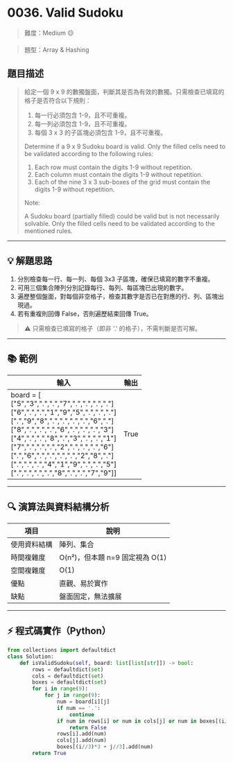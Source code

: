 # 0036. Valid Sudoku

> 難度：Medium 🟡

> 題型：Array & Hashing

## 題目描述
> 給定一個 9 x 9 的數獨盤面，判斷其是否為有效的數獨。只需檢查已填寫的格子是否符合以下規則：
> 1. 每一行必須包含 1-9，且不可重複。
> 2. 每一列必須包含 1-9，且不可重複。
> 3. 每個 3 x 3 的子區塊必須包含 1-9，且不可重複。
>
> Determine if a 9 x 9 Sudoku board is valid. Only the filled cells need to be validated according to the following rules:
>
> 1. Each row must contain the digits 1-9 without repetition.
> 2. Each column must contain the digits 1-9 without repetition.
> 3. Each of the nine 3 x 3 sub-boxes of the grid must contain the digits 1-9 without repetition.
>
> Note:
>
> A Sudoku board (partially filled) could be valid but is not necessarily solvable.
> Only the filled cells need to be validated according to the mentioned rules.

---

## 💡 解題思路
1. 分別檢查每一行、每一列、每個 3x3 子區塊，確保已填寫的數字不重複。
2. 可用三個集合陣列分別記錄每行、每列、每區塊已出現的數字。
3. 遍歷整個盤面，對每個非空格子，檢查其數字是否已在對應的行、列、區塊出現過。
4. 若有重複則回傳 False，否則遍歷結束回傳 True。

> ⚠️ 只需檢查已填寫的格子（即非 '.' 的格子），不需判斷是否可解。

---

## 📚 範例

| 輸入 | 輸出 |
|------|------|
| board = [<br>["5","3",".",".","7",".",".",".","."]<br>["6",".",".","1","9","5",".",".","."]<br>[".","9","8",".",".",".",".","6","."]<br>["8",".",".",".","6",".",".",".","3"]<br>["4",".",".","8",".","3",".",".","1"]<br>["7",".",".",".","2",".",".",".","6"]<br>[".","6",".",".",".",".","2","8","."]<br>[".",".",".","4","1","9",".",".","5"]<br>[".",".",".",".","8",".",".","7","9"]] | True |

---

## 🔍 演算法與資料結構分析

| 項目         | 說明                |
|--------------|---------------------|
| 使用資料結構 | 陣列、集合          |
| 時間複雜度   | O(n²)，但本題 n=9 固定視為 O(1) |
| 空間複雜度   | O(1)                |
| 優點         | 直觀、易於實作      |
| 缺點         | 盤面固定，無法擴展  |

---

## ⚡ 程式碼實作（Python）

```python
from collections import defaultdict
class Solution:
    def isValidSudoku(self, board: list[list[str]]) -> bool:
        rows = defaultdict(set)
        cols = defaultdict(set)
        boxes = defaultdict(set)
        for i in range(9):
            for j in range(9):
                num = board[i][j]
                if num == '.':
                    continue
                if num in rows[i] or num in cols[j] or num in boxes[(i//3)*3 + j//3]:
                    return False
                rows[i].add(num)
                cols[j].add(num)
                boxes[(i//3)*3 + j//3].add(num)
        return True
```
